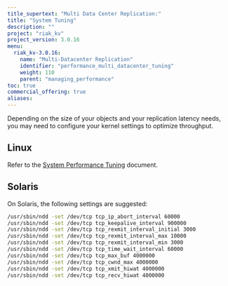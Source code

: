 ```yaml
---
title_supertext: "Multi Data Center Replication:"
title: "System Tuning"
description: ""
project: "riak_kv"
project_version: 3.0.16
menu:
  riak_kv-3.0.16:
    name: "Multi-Datacenter Replication"
    identifier: "performance_multi_datacenter_tuning"
    weight: 110
    parent: "managing_performance"
toc: true
commercial_offering: true
aliases:
---
```


[perf index]: {{<baseurl>}}riak/kv/3.0.16/using/performance

Depending on the size of your objects and your replication latency
needs, you may need to configure your kernel settings to optimize
throughput.

## Linux

Refer to the [System Performance Tuning][perf index] document.

## Solaris

On Solaris, the following settings are suggested:

```bash
/usr/sbin/ndd -set /dev/tcp tcp_ip_abort_interval 60000
/usr/sbin/ndd -set /dev/tcp tcp_keepalive_interval 900000
/usr/sbin/ndd -set /dev/tcp tcp_rexmit_interval_initial 3000
/usr/sbin/ndd -set /dev/tcp tcp_rexmit_interval_max 10000
/usr/sbin/ndd -set /dev/tcp tcp_rexmit_interval_min 3000
/usr/sbin/ndd -set /dev/tcp tcp_time_wait_interval 60000
/usr/sbin/ndd -set /dev/tcp tcp_max_buf 4000000
/usr/sbin/ndd -set /dev/tcp tcp_cwnd_max 4000000
/usr/sbin/ndd -set /dev/tcp tcp_xmit_hiwat 4000000
/usr/sbin/ndd -set /dev/tcp tcp_recv_hiwat 4000000
```

